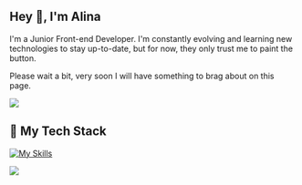 <h2>Hey 👋, I'm Alina</h2>
<p>

I'm a Junior Front-end Developer. I'm constantly evolving and learning new technologies to stay up-to-date, but for now, they only trust me to paint the button.

Please wait a bit, very soon I will have something to brag about on this page.</p>

<img align="center" src="https://media1.giphy.com/media/13HgwGsXF0aiGY/giphy.gif" />

## 🚀 My Tech Stack

[![My Skills](https://skillicons.dev/icons?i=html,css,sass,js,react,redux,typescript,nodejs,mongodb,nginx,express)](https://skillicons.dev)


<a href="https://github.com/Alina1859/github-readme-stats"><img align="center" src="https://github-readme-stats.vercel.app/api/top-langs/?username=Alina1859&layout=compact&theme=buefy&hide_border=true" /></a>
